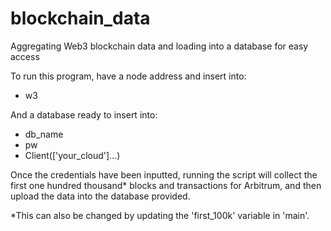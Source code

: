 # blockchain_data
Aggregating Web3 blockchain data and loading into a database for easy access

To run this program, have a node address and insert into:
- w3

And a database ready to insert into:
- db_name
- pw 
- Client(['your_cloud']...)

Once the credentials have been inputted, running the script will collect the first one hundred thousand* blocks and transactions for Arbitrum, and then upload the data into the database provided. 

*This can also be changed by updating the 'first_100k' variable in 'main'.
